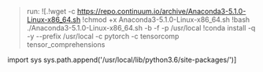 > run: ![.!wget -c https://repo.continuum.io/archive/Anaconda3-5.1.0-Linux-x86_64.sh
!chmod +x Anaconda3-5.1.0-Linux-x86_64.sh
!bash ./Anaconda3-5.1.0-Linux-x86_64.sh -b -f -p /usr/local
!conda install -q -y --prefix /usr/local -c pytorch -c tensorcomp tensor_comprehensions

import sys
sys.path.append('/usr/local/lib/python3.6/site-packages/')]
